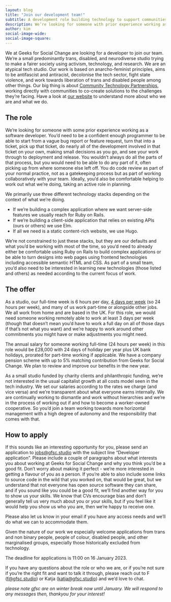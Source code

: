 ```yaml
---
layout: blog
title: "Join our development team!"
subtitle: A development role building technology to support communities
description: We’re looking for someone with prior experience working as a software developer to collaborate with our design team and community groups, co-creating solutions to the challenges they face.
author: kim
social-image-wide: 
social-image-square: 
---
```


We at Geeks for Social Change are looking for a developer to join our team. We’re a small predominantly trans, disabled, and neurodiverse studio trying to make a fairer society using activism, technology, and research. We are an atypical tech studio. Our work is based on anarcho-feminist principles, aims to be antifascist and antiracist, decolonise the tech sector, fight state violence, and work towards liberation of trans and disabled people among other things. Our big thing is about [Community Technology Partnerships](https://gfsc.studio/2022/10/11/national-network-community-technology-partnerships.html), working directly with communities to co-create solutions to the challenges they’re facing. Have a look at [our website](https://gfsc.studio/) to understand more about who we are and what we do.

## The role

We’re looking for someone with some prior experience working as a software developer. You’d need to be a confident enough programmer to be able to start from a vague bug report or feature request, turn that into a ticket, pick up that ticket, do nearly all of the development involved in that ticket on your own, making small decisions as you go, and see your work through to deployment and release. You wouldn’t always do all the parts of that process, but you would need to be able to do any part of it, often picking up from where someone else left off. You do code review as part of your normal practice, not as a gatekeeping process but as part of working collaboratively with your team. Ideally, you’d also be comfortable helping to work out what we’re doing, taking an active role in planning.

We primarily use three different technology stacks depending on the context of what we’re doing. 

- If we’re building a complex application where we want server-side features we usually reach for Ruby on Rails.
- If we’re building a client-side application that relies on existing APIs (ours or others) we use Elm.
- If all we need is a static content-rich website, we use Hugo.

We’re not constrained to just these stacks, but they are our defaults and what you’d be working with most of the time, so you’d need to already either be comfortable using Ruby on Rails to build complex applications or be able to turn designs into web pages using frontend technologies including accessible semantic HTML and CSS. As part of a small team, you’d also need to be interested in learning new technologies (those listed and others) as needed according to the current focus of work.

## The offer

As a studio, our full-time week is 6 hours per day, [4 days per week](https://www.4dayweek.co.uk/) (so 24 hours per week), and many of us work part-time or alongside other jobs. We all work from home and are based in the UK. For this role, we would need someone working remotely able to work at least 3 days per week (though that doesn’t mean you’d have to work a full day on all of those days if that’s not what you want) and we’re happy to work around other commitments you might have or make adjustments you might need.

The annual salary for someone working full-time (24 hours per week) in this role would be £28,000 with 24 days of holiday per year plus UK bank holidays, prorated for part-time working if applicable. We have a company pension scheme with up to 5% matching contribution from Geeks for Social Change. We plan to review and improve our benefits in the new year.

As a small studio funded by charity clients and philanthropic funding, we’re not interested in the usual capitalist growth at all costs model seen in the tech industry. We set our salaries according to the rates we charge (and vice versa) and we’re transparent about what everyone earns internally. We are continually working to dismantle and work without hierarchies and we’re in the process of working out if and how to become a worker-owned cooperative. So you’d join a team working towards more horizontal management with a high degree of autonomy and the responsibility that comes with that.

## How to apply

If this sounds like an interesting opportunity for you, please send an application to jobs@gfsc.studio with the subject line “Developer application”. Please include a couple of paragraphs about what interests you about working at Geeks for Social Change and why you think you’d be a good fit. Don’t worry about making it perfect - we’re more interested in getting a flavour of you as a person. If you’re able to also include some links to source code in the wild that you worked on, that would be great, but we understand that not everyone has open source software they can share, and if you sound like you could be a good fit, we’ll find another way for you to show us your skills. We know that CVs encourage bias and don’t generally tell us very much about you or your skills, but if you feel like it would help you show us who you are, then we’re happy to receive one.

Please also let us know in your email if you have any access needs and we’ll do what we can to accommodate them.

Given the nature of our work we especially welcome applications from trans and non binary people, people of colour, disabled people, and other marginalised groups, especially those historically excluded from technology.

The deadline for applications is 11:00 on 16 January 2023.

If you have any questions about the role or who we are, or if you’re not sure if you’re the right fit and want to talk it through, please reach out to F (f@gfsc.studio) or Katja (katja@gfsc.studio) and we’d love to chat.

*please note gfsc are on winter break now until January. We will respond to any messages then, thankyou for your interest!*
